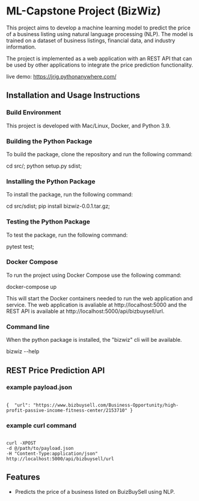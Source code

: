 # ML-Capstone Project (BizWiz)

This project aims to develop a machine learning model to predict the price of a business listing using natural language processing (NLP). The model is trained on a dataset of business listings, financial data, and industry information.

The project is implemented as a web application with an REST API that can be used by other applications to integrate the price prediction functionality.

<bold> live demo: https://jrig.pythonanywhere.com/ </bold> 

## Installation and Usage Instructions

### Build Environment

This project is developed with Mac/Linux, Docker, and Python 3.9.

### Building the Python Package

To build the package, clone the repository and run the following command:

  cd src/; python setup.py sdist;

### Installing the Python Package

To install the package, run the following command:

  cd src/sdist; pip install bizwiz-0.0.1.tar.gz;

### Testing the Python Package

To test the package, run the following command:

  pytest test;      

### Docker Compose

To run the project using Docker Compose use the following command:

  docker-compose up

This will start the Docker containers needed to run the web application and service.
The web application is avaliable at http://localhost:5000 and the REST API is available at http://localhost:5000/api/bizbuysell/url.

### Command line

When the python package is installed, the "bizwiz" cli will be available.

  bizwiz --help

## REST Price Prediction API

### example payload.json

<code>
{  "url": "https://www.bizbuysell.com/Business-Opportunity/high-profit-passive-income-fitness-center/2153710" }
</code>

### example curl command

<code>
curl -XPOST
-d @/path/to/payload.json
-H "Content-Type:application/json"
http://localhost:5000/api/bizbuysell/url
</code>

## Features

* Predicts the price of a business listed on BuizBuySell using NLP.
